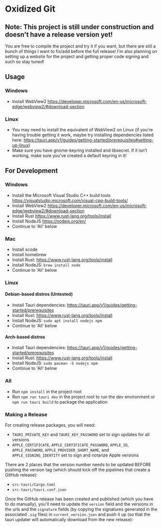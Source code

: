 # Oxidized Git

## Note: This project is still under construction and doesn't have a release version yet!
You are free to compile the project and try it if you want, but there are still a bunch of things I want to fix/add before the full release! I'm also planning on setting up a website for the project and getting proper code signing and such so stay tuned!

## Usage
### Windows
* Install WebView2 https://developer.microsoft.com/en-us/microsoft-edge/webview2/#download-section
### Linux
* You may need to install the equivalent of WebView2 on Linux (if you're having trouble getting it work, maybe try installing dependencies listed here: https://tauri.app/v1/guides/getting-started/prerequisites#setting-up-linux)
* Make sure you have gnome-keyring installed and libsecret. If it isn't working, make sure you've created a default keyring in it!

## For Development
### Windows
* Install the Microsoft Visual Studio C++ build tools https://visualstudio.microsoft.com/visual-cpp-build-tools/
* Install WebView2 https://developer.microsoft.com/en-us/microsoft-edge/webview2/#download-section
* Install Rust https://www.rust-lang.org/tools/install
* Install NodeJS https://nodejs.org/en/
* Continue to 'All' below
### Mac
* Install xcode
* Install homebrew
* Install Rust: https://www.rust-lang.org/tools/install
* Install NodeJS: `brew install node`
* Continue to 'All' below
### Linux
#### Debian-based distros (Untested)
* Install Tauri dependencies: https://tauri.app/v1/guides/getting-started/prerequisites
* Install Rust: https://www.rust-lang.org/tools/install
* Install NodeJS: `sudo apt install nodejs npm`
* Continue to 'All' below
#### Arch-based distros
* Install Tauri dependencies: https://tauri.app/v1/guides/getting-started/prerequisites
* Install Rust: https://www.rust-lang.org/tools/install
* Install NodeJS: `sudo pacman -S nodejs npm`
* Continue to 'All' below
### All
* Run `npm install` in the project root
* Run `npm run tauri dev` in the project root to run the dev environment or `npm run tauri build` to package the application
### Making a Release
For creating release packages, you will need:

* `TAURI_PRIVATE_KEY` and `TAURI_KEY_PASSWORD` set to sign updates for all versions
* `APPLE_CERTIFICATE`, `APPLE_CERTIFICATE_PASSWORD`, `APPLE_ID`, `APPLE_PASSWORD`, `APPLE_PROVIDER_SHORT_NAME`, and `APPLE_SIGNING_IDENTITY` set to sign and notarize Apple versions

There are 2 places that the version number needs to be updated BEFORE pushing the version tag (which should kick off the pipelines that create a GitHub release):
* `src-tauri/Cargo.toml`
* `src-tauri/tauri.conf.json`

Once the GitHub release has been created and published (which you have to do manually), you'll need to update the `version`
field and the versions in the urls and the `signature` fields (by copying the signatures generated in the associated `.sig` files) in `current_version.json`
and push it up (so that the tauri updater will automatically download from the new release):
